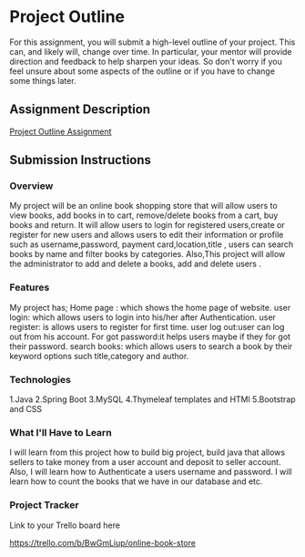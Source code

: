 # Project Outline
For this assignment, you will submit a high-level outline of your project. This can, and likely will, change over time. In particular, your mentor will provide direction and feedback to help sharpen your ideas. So don't worry if you feel unsure about some aspects of the outline or if you have to change some things later.

## Assignment Description
[Project Outline Assignment](https://education.launchcode.org/liftoff/modules/assignments/project-outline)

## Submission Instructions

### Overview
My project will be an online book shopping store  that will allow users to view books, add books in to cart,
remove/delete books from a cart, buy books and return. It will allow users to login for registered users,create or register for new users and allows users to edit their 
information or profile such as username,password, payment card,location,title , users can search books by name and filter books by categories. 
Also,This project will  allow the administrator to add and delete a books, add and delete users . 


### Features
My project has;
Home page  : which shows the home page of website.
user login: which allows users to login into his/her after Authentication.
user register: is allows users to register for first time.
user log out:user can log out from his account.
For got password:it helps users maybe if they for got their password.
search books: which allows users to search a book by their keyword options such title,category and author.
### Technologies
1.Java
2.Spring Boot
3.MySQL
4.Thymeleaf templates and HTMl
5.Bootstrap and CSS
### What I'll Have to Learn
I will learn from this project how to build big project, build java that allows sellers to take money from a user account and deposit to seller account.  
Also, I will learn how to Authenticate a users username and password.
I will learn how to count the books that we have in our database and etc.
### Project Tracker
Link to your Trello board here

https://trello.com/b/BwGmLiup/online-book-store
